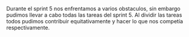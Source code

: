 Durante el sprint 5 nos enfrentamos a varios obstaculos, sin embargo pudimos llevar a cabo todas las tareas del sprint 5. 
Al dividir las tareas todos pudimos contribuir equitativamente y hacer lo que nos competía respectivamente.
